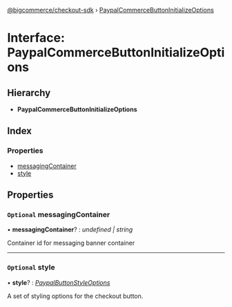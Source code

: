 [@bigcommerce/checkout-sdk](../README.md) › [PaypalCommerceButtonInitializeOptions](paypalcommercebuttoninitializeoptions.md)

# Interface: PaypalCommerceButtonInitializeOptions

## Hierarchy

* **PaypalCommerceButtonInitializeOptions**

## Index

### Properties

* [messagingContainer](paypalcommercebuttoninitializeoptions.md#optional-messagingcontainer)
* [style](paypalcommercebuttoninitializeoptions.md#optional-style)

## Properties

### `Optional` messagingContainer

• **messagingContainer**? : *undefined | string*

Container id for messaging banner container

___

### `Optional` style

• **style**? : *[PaypalButtonStyleOptions](paypalbuttonstyleoptions.md)*

A set of styling options for the checkout button.
